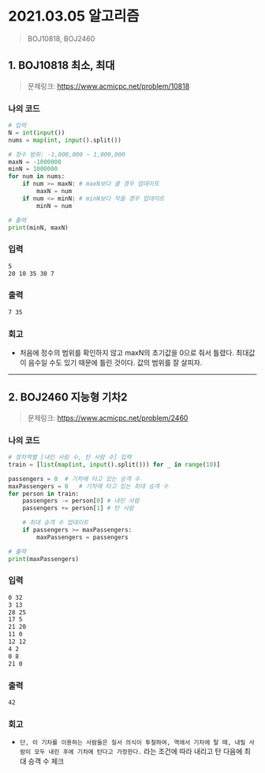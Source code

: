 # 2021.03.05 알고리즘

> BOJ10818, BOJ2460



## 1. BOJ10818 최소, 최대

> 문제링크: https://www.acmicpc.net/problem/10818



### 나의 코드

```python
# 입력
N = int(input())
nums = map(int, input().split())

# 정수 범위: -1,000,000 ~ 1,000,000
maxN = -1000000
minN = 1000000
for num in nums:
    if num >= maxN: # maxN보다 클 경우 업데이트
        maxN = num
    if num <= minN: # minN보다 작을 경우 업데이트
        minN = num

# 출력
print(minN, maxN)
```



### 입력

```bash
5
20 10 35 30 7
```



### 출력

```bash
7 35
```



### 회고

- 처음에 정수의 범위를 확인하지 않고 maxN의 초기값을 0으로 줘서 틀렸다. 최대값이 음수일 수도 있기 때문에 틀린 것이다. 값의 범위를 잘 살피자.

---





## 2. BOJ2460 지능형 기차2

> 문제링크: https://www.acmicpc.net/problem/2460



### 나의 코드

```python
# 정차역별 [내린 사람 수, 탄 사람 수] 입력 
train = [list(map(int, input().split())) for _ in range(10)]

passengers = 0  # 기차에 타고 있는 승객 수
maxPassengers = 0   # 기차에 타고 있는 최대 승객 수
for person in train:
    passengers -= person[0] # 내린 사람
    passengers += person[1] # 탄 사람

    # 최대 승객 수 업데이트
    if passengers >= maxPassengers: 
        maxPassengers = passengers

# 출력
print(maxPassengers)
```



### 입력

```bash
0 32
3 13
28 25
17 5
21 20
11 0
12 12
4 2
0 8
21 0
```



### 출력

```bash
42
```



### 회고

- `단, 이 기차를 이용하는 사람들은 질서 의식이 투철하여, 역에서 기차에 탈 때, 내릴 사람이 모두 내린 후에 기차에 탄다고 가정한다.` 라는 조건에 따라 내리고 탄 다음에 최대 승객 수 체크